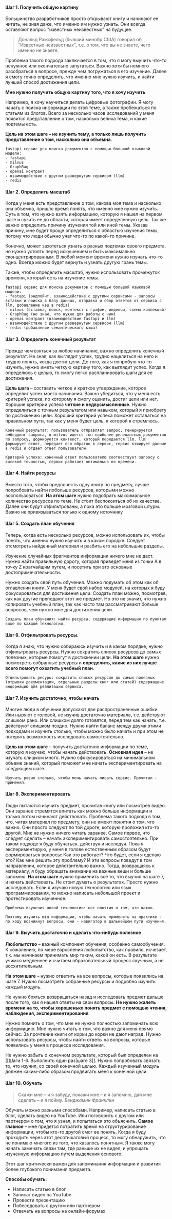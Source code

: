 #### Шаг 1. Получить общую картину
Большинство разработчиков просто открывают книгу и начинают ее читать, не зная даже, что именно им нужно узнать. Они всегда оставляют вопрос "известных неизвестных" на будущее.

>Дональд Рамсфельд (бывший минобр США) говорил об "Известных неизвестных", т.е. о том, что вы не знаете, чего именно не знаете.

Проблема такого подхода заключается в том, что я могу выучить что-то ненужное или окончательно запутаться. Важно хотя бы немного разобраться в вопросе, прежде чем погружаться в его изучение. Далее я смогу точно определить, что именно мне нужно изучить, и найти лучший способ достижения цели.

**Мне нужно получить общую картину того, что я хочу изучить**

Например, я хочу научиться делать цифровые фотографии. Я могу начать с поиска информации по этой теме, а также пробежаться по статьям из блогов. Всего за несколько часов исследований у меня появится представление о том, насколько велика тема, и какие подтемы есть.

**Цель на этом шаге – не изучить тему, а только лишь получить представление о том, насколько она объемна**.

```
fastapi сервис для поиска документов с помощью большой языковой модели:
- fastapi
- milvus 
- GraphRag
- openai контракт
- взаимодействие с другим развернутым сервисом (llm)
- redis
```
#### Шаг 2. Определить масштаб
Когда у меня есть представление о том, какова моя тема и насколько она объемна, пришло время понять, что именно мне нужно изучить.
Суть в том, что нужно взять информацию, которую я нашел на первом шаге и сузить ее до области, которая имеет определенную цель. Так же важно определить причину изучения той или иной темы. Указав причину, мне будет проще определиться с областью изучения темы, потому что люди обычно учат что-то по какой-то причине.

Конечно, может захотеться узнать о разных подтемах своего предмета, но нужно устоять перед искушением и быть максимально сконцентрированным. В любой момент времени нужно изучать что-то одно. Всегда можно будет вернуть и узнать другую грань темы.

Также, чтобы определить масштаб, нужно использовать промежуток времени, который есть на изучение темы.

```
fastapi сервис для поиска документов с помощью большой языковой модели:
- fastapi (эндпойнт, взаимодействие с другими сервисами - запросы вставки и поиска в базу данных, отправка и сбор ответов от сервиса с llm, добавление кэш в redis)
- milvus (вставка, поиск, контекст с графом, индексы, схемы коллекций)
- GraphRag (не знаю, что нужно для работы с ним)
- openai контракт (взаимодействие fastapi и llm)
- взаимодействие с другим развернутым сервисом (llm)
- redis (добавление семантического кэша)
```


#### Шаг 3. Определить конечный результат
Прежде чем взяться за любое начинание, важно определить конечный результат. Не зная, как выглядит успех, трудно нацелиться на него и трудно понять, когда достиг цели. До того, как я попробую что-то изучить, нужно иметь четкую картину того, как выглядит успех. Когда я определюсь с целью, то смогу легко распланировать шаги для ее достижения.

**Цель шага** – составить четкое и краткое утверждение, которое определит успех моего начинания. Важно убедиться, что у меня есть критерий успеха, по которому я смогу оценить, достиг цели или нет.
Хорошие критерии успеха **четкие и недвусмысленные**. Нужно определиться с точным результатом или навыком, который я приобрету по достижению цели.
Хороший критерий успеха поможет оставаться на правильном пути, так как у меня будет цель, к которой я стремлюсь.

```
Конечный результат: пользователь отправляет запрос, генерируется эмбеддинг запроса, в milvus ищется топ наиболее релевантных документов по запросу, формируется контекст, который передается llm. llm формирует ответ, передает его обратно в сервис, сервис кэширует данные в redis и отдает ответ пользователю. 

Критерий успеха: конечный ответ пользователю соотвествует запросу с высокой точностью, сервис работает оптимально по времени. 
```

#### Шаг 4. Найти ресурсы
Вместо того, чтобы предпочесть одну книгу по предмету, лучше попробовать найти побольше ресурсов, которыми можно воспользоваться.
**На этом шаге** нужно подобрать максимальное количество ресурсов по теме. Не стоит беспокоиться об их качестве. Далее они будут отфильтрованы, а пока это больше мозговой штурм.
Важно не привязываться только к одному источнику

#### Шаг 5. Создать план обучения
Теперь, когда есть несколько ресурсов, можно использовать их, чтобы понять, что именно нужно изучить и в каком порядке. Следует отсмотреть найденный материал и разбить его на небольшие разделы.

Изучение случайных фрагментов информации ничего мне не даст. Нужно найти правильную дорогу, которая приведет меня из точки A в точку Z кратчайшим путем, и посетить при это основные достопримечательности.

Нужно создать свой путь обучения. Можно подумать об этом как об оглавлении книги. У меня будет свой набор модулей, на которых я буду фокусироваться для достижения цели.
Создать план можно, посмотрев, как как другие преподают этот же предмет.
Но это не значит, что нужно копировать учебный план, так как часто там рассматривают больше вопросов, чем нужно мне для достижения цели.

```
Создать план обучения: найти ресурсы, содержащие информацию по пунктам выше по каждой технологии.
```
#### Шаг 6. Отфильтровать ресурсы.
Когда я знаю, что нужно собираюсь изучить и в каком порядке, нужно отфильтровать ресурсы. Нужно сократить список ресурсов до самых полезных, которые помогут в достижении цели.
**На этом шаге** нужно посмотреть собранные ресурсы и **определить, какие из них лучше всего помогут охватить учебный план**.

```
Отфильтровать ресуры: сократить список ресурсов до самых полезных (отрывки документации, отдельные разделы книг или статей) содержащшие информацию для реализации сервиса.
```
#### Шаг 7. Изучить достаточно, чтобы начать
Многие люди в обучении допускают две распространенные ошибки. Или ныряют с головой, не изучив достаточно материала, т.е. действуют слишком рано. Или слишком долго готовятся, перед тем как начать, т.е. действуют слишком поздно. Нужно найти баланс между двумя этими подходами и изучить столько, чтобы можно было начать и при этом не потерять возможность исследовать самостоятельно.

**Цель на этом шаге** – получить достаточно информации по теме, которую я изучаю, чтобы начать действовать. **Основная идея** – не изучать слишком много. Нужно сфокусироваться на минимальном объеме знаний, который поможет мне начать экспериментировать на следующем шаге.

```
Изучить ровно столько, чтобы мочь начать писать сервис. Прочитал - применил. 
```
#### Шаг 8. Экспериментировать
Люди пытаются изучить предмет, прочитав книгу или посмотрев видео. Они заранее стремятся впитать как можно больше информации и только потом начинают действовать. Проблема такого подхода в том, что, читая материал по предмету, они не имеют понятия о том, что важно. Они просто следуют по той дороге, которую проложил кто-то другой.
Мне не нужно ничего читать заранее. Самое первое, что следует сделать – начать экспериментировать самостоятельно. При таком подходе я буду обучаться. действуя и исследуя. Пока я экспериментирую, у меня в голове естественным образом будут формироваться вопросы: Как это работает? Что будет, если я сделаю это? Как мне решить эту проблему? И эти вопросы поведут в том направлении, которое действительно важно. Тогда, возвращаясь к материалу, я буду обращать внимание на важные вещи и больше запомню.
**На этом шаге** нужно применить все то, что выучил на шаге 7, и начать действовать. Не стоит думать о результатах. Просто нужно исследовать. Если я изучаю новую технологию или язык программирования, то можно написать небольшой проект и протестировать изученное.

``` 
Проблема изучения новой технологии: нет понятия о том, что важно.

Поэтому изучить min информации, чтобы начать применять на практике - по ходу возникнут вопросы, они - навигатор в дальнейшем пути изучения.
```
#### Шаг 9. Выучить достаточно и сделать что-нибудь полезное
**Любопытство** – важный компонент обучения, особенно самообучения. К сожалению, по мере взросления любопытство, как правило, исчезает, т.к. мы начинаем принимать мир таким, какой он есть. В результате учимся медленнее и считаем образовательный процесс скучным, а не восхитительным.

**На этом шаге** – нужно ответить на все вопросы, которые появились на шаге 7. Нужно посмотреть собранные ресурсы и подробно изучить каждый модуль.

Не нужно бояться возвращаться назад и исследовать предмет дальше после того, как я нашел ответы на свои вопросы. **Не нужно жалеть времени на то, чтобы хорошенько понять предмет с помощью чтения, наблюдения, экспериментирования**.

Нужно помнить о том, что мне не нужно полностью запоминать всю информацию. Мне нужно читать о том, что важно для меня прямо сейчас. За прочтение книги от корки до корки не дают наград. Нужно использовать ресурсы, чтобы найти ответы на вопросы, которые появились у меня в процессе исследования.

Не нужно забыть о конечном результате, который был определен на [[Шаги 1-6. Выполнить один раз|шаге 3]]. Нужно попробовать связать то, что изучил, со своей конечной целью. Каждый изученный модуль должен каким-либо образом продвигать меня к конечной цели.

#### Шаг 10. Обучать
>Скажи мне – и я забуду, покажи мне – и я запомню, дай мне сделать – и я пойму.
>																				*Бенджамин Франклин*

Обучать можно разными способами. Например, написать статью в блог, сделать видео на YouTube. Или поговорить с другом или партнером о том, что я узнал, и попытаться это объяснить. **Самое главное** – мне придется потратить время на структурирование информации, чтобы кто-то другой смог ее понять. Когда я буду проходить через этот десятишаговый процесс, то могу обнаружить, что не понимаю многого из того, что казалось понятным. Я также могу начать замечать связи там, где раньше их не видел, и упрощать изученную информацию путем выделения основого.

Этот шаг критически важен для запоминания информации и развития более глубокого понимания предмета.

**Способы обучать**:
- Написать статью в блог
- Записат видео на YouTube
- Провести презентацию
- Побеседовать с другом или партнером
- Отвечать на вопросы на онлайн-форумах



